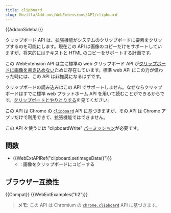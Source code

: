 ```yaml
---
title: clipboard
slug: Mozilla/Add-ons/WebExtensions/API/clipboard
---
```


{{AddonSidebar}}

クリップボード API は、拡張機能がシステムのクリップボードに要素をクリップするのを可能にします。現在この API は画像のコピーだけをサボートしていますが、将来的にはテキストと HTML のコピーをサボートする計画です。

この WebExtension API は主に標準の web クリップボード API が[クリップボードに画像を書き込めない](https://w3c.github.io/clipboard-apis/#writing-to-clipboard)ために存在しています。標準 web API にこの力が備わった時には、この API は非推奨になるはずです。

クリップボードの読み込みはこの API でサポートしません。なぜならクリップボードはすでに標準 web プラットホーム API を用いて読むことができるからです。[クリップボードとやりとりする](/ja/Add-ons/WebExtensions/Interact_with_the_clipboard#Reading_from_the_clipboard)を見てください。

この API は Chrome の [`clipboard`](https://developer.chrome.com/apps/clipboard) API に基づきますが、その API は Chrome アプリだけで利用できて、拡張機能ではできません。

この API を使うには "clipboardWrite" [パーミッション](/ja/docs/Mozilla/Add-ons/WebExtensions/manifest.json/permissions)が必要です。

## 関数

- {{WebExtAPIRef("clipboard.setImageData()")}}
  - : 画像をクリップボードにコピーする

## ブラウザー互換性

{{Compat}} {{WebExtExamples("h2")}}

> **メモ:** この API は Chromium の [`chrome.clipboard`](https://developer.chrome.com/apps/clipboard) API に基づきます。
